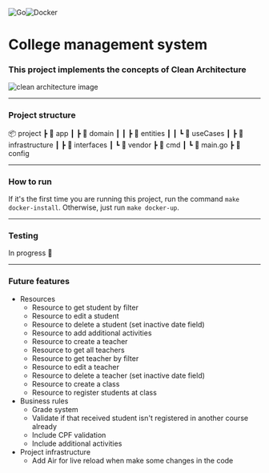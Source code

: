 ![Go](https://img.shields.io/badge/go-%2300ADD8.svg?style=for-the-badge&logo=go&logoColor=white)![Docker](https://img.shields.io/badge/docker-%230db7ed.svg?style=for-the-badge&logo=docker&logoColor=white)

# College management system

### This project implements the concepts of Clean Architecture
![clean architecture image](https://blog.cleancoder.com/uncle-bob/images/2012-08-13-the-clean-architecture/CleanArchitecture.jpg)

---

### Project structure

📦 project
 ┣ 📂 app
 ┃ ┣ 📂 domain
 ┃ ┃ ┣ 📂 entities
 ┃ ┃ ┗ 📂 useCases
 ┃ ┣ 📂 infrastructure
 ┃ ┣ 📂 interfaces
 ┃ ┗ 📂 vendor
 ┣ 📂 cmd
 ┃ ┗ 📜 main.go
 ┣ 📂 config

---
 ### How to run

If it's the first time you are running this project, run the command `make docker-install`.
Otherwise, just run `make docker-up`.

---

### Testing
In progress :construction_worker:

---

### Future features
- Resources
    - Resource to get student by filter
    - Resource to edit a student
    - Resource to delete a student (set inactive date field)
    - Resource to add additional activities
    - Resource to create a teacher
    - Resource to get all teachers
    - Resource to get teacher by filter
    - Resource to edit a teacher
    - Resource to delete a teacher (set inactive date field)
    - Resource to create a class
    - Resource to register students at class
- Business rules
    - Grade system
    - Validate if that received student isn't registered in another course already
    - Include CPF validation
    - Include additional activities
- Project infrastructure
    - Add Air for live reload when make some changes in the code